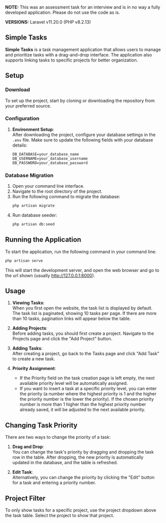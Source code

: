 **NOTE:** This was an assessment task for an interview and is in no way a fully developed application. Please do not use the code as is.

**VERSIONS:** Laravel v11.20.0 (PHP v8.2.13)

## Simple Tasks

**Simple Tasks** is a task management application that allows users to manage and prioritize tasks with a drag-and-drop interface. The application also supports linking tasks to specific projects for better organization.

## Setup

### Download

To set up the project, start by cloning or downloading the repository from your preferred source.

### Configuration

1. **Environment Setup**:  
   After downloading the project, configure your database settings in the `.env` file. Make sure to update the following fields with your database details:
    ```env
    DB_DATABASE=your_database_name
    DB_USERNAME=your_database_username
    DB_PASSWORD=your_database_password
    ```

### Database Migration

1. Open your command line interface.
2. Navigate to the root directory of the project.
3. Run the following command to migrate the database:
    ```bash
    php artisan migrate
    ```
4. Run database seeder:
    ```bash
    php artisan db:seed
    ```

## Running the Application

To start the application, run the following command in your command line:

```bash
php artisan serve
```

This will start the development server, and open the web browser and go to the url shown (usually http://127.0.0.1:8000).

## Usage

1. **Viewing Tasks**:  
   When you first open the website, the task list is displayed by default. The task list is paginated, showing 10 tasks per page. If there are more than 10 tasks, pagination links will appear below the table.

2. **Adding Projects**:  
   Before adding tasks, you should first create a project. Navigate to the Projects page and click the "Add Project" button.

3. **Adding Tasks**:  
   After creating a project, go back to the Tasks page and click "Add Task" to create a new task.

4. **Priority Assignment**:
    - If the Priority field on the task creation page is left empty, the next available priority level will be automatically assigned.
    - If you want to insert a task at a specific priority level, you can enter the priority (a number where the highest priority is 1 and the higher the priority number is the lower the priority). If the chosen priority number is more than 1 higher than the highest priority number already saved, it will be adjusted to the next available priority.

## Changing Task Priority

There are two ways to change the priority of a task:

1. **Drag and Drop**:  
   You can change the task's priority by dragging and dropping the task row in the table. After dropping, the new priority is automatically updated in the database, and the table is refreshed.

2. **Edit Task**:  
   Alternatively, you can change the priority by clicking the "Edit" button for a task and entering a priority number.

## Project Filter

To only show tasks for a specific project, use the project dropdown above the task table. Select the project to show that project.
